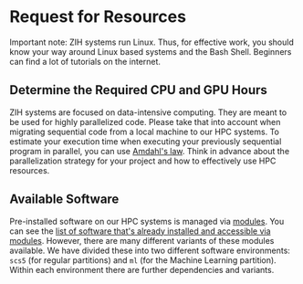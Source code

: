 # Request for Resources

Important note: ZIH systems run Linux. Thus, for effective work, you should know your way around
Linux based systems and the Bash Shell. Beginners can find a lot of tutorials on the internet.

## Determine the Required CPU and GPU Hours

ZIH systems are focused on data-intensive computing. They are meant to be used for highly
parallelized code. Please take that into account when migrating sequential code from a local
machine to our HPC systems. To estimate your execution time when executing your previously
sequential program in parallel, you can use [Amdahl's law](https://en.wikipedia.org/wiki/Amdahl%27s_law).
Think in advance about the parallelization strategy for your project and how to effectively use HPC resources.

## Available Software

Pre-installed software on our HPC systems is managed via [modules](../software/modules.md).
You can see the
[list of software that's already installed and accessible via modules](https://gauss-allianz.de/de/application?organizations%5B0%5D=1200).
However, there are many
different variants of these modules available. We have divided these into two different software
environments: `scs5` (for regular partitions) and `ml` (for the Machine Learning partition). Within
each environment there are further dependencies and variants.

